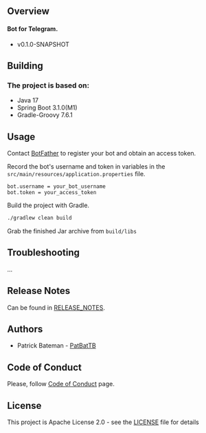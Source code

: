 ## Overview
#### Bot for Telegram.
* v0.1.0-SNAPSHOT

## Building
### The project is based on:
* Java 17
* Spring Boot 3.1.0(M1)
* Gradle-Groovy 7.6.1

## Usage

Contact [BotFather](https://t.me/BotFather) to register your bot and obtain an access token.

Record the bot's username and token in variables in the `src/main/resources/application.properties` file.

    bot.username = your_bot_username
    bot.token = your_access_token

Build the project with Gradle.
```Bash
./gradlew clean build
```
Grab the finished Jar archive from `build/libs`

## Troubleshooting
...

## Release Notes
Can be found in [RELEASE_NOTES](RELEASE_NOTES.md).

## Authors
* Patrick Bateman - [PatBatTB](https://github.com/PatBatTB)


## Code of Conduct
Please, follow [Code of Conduct](CODE_OF_CONDUCT.md) page.

## License
This project is Apache License 2.0 - see the [LICENSE](LICENSE) file for details
